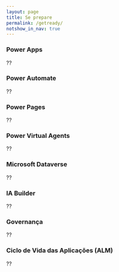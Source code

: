 ```yaml
---
layout: page
title: Se prepare
permalink: /getready/
notshow_in_nav: true
---
```


### Power Apps

??

### Power Automate

??

### Power Pages

??

### Power Virtual Agents

??

### Microsoft Dataverse

??

### IA Builder

??

### Governança

??

### Ciclo de Vida das Aplicações (ALM)

??